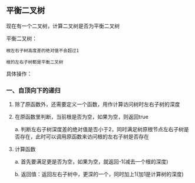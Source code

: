 ## 平衡二叉树

现在有一个二叉树，计算二叉树是否为平衡二叉树

平衡二叉树：

    根左右子树高度差的绝对值不会超过1

    根的左右子树都是平衡二叉树

具体操作：

### 一、自顶向下的递归

1. 除了原函数外，还需要定义一个函数，用作计算访问树时左右子树的深度

2. 在原函数里判断，当前根是否为空，如果为空，则返回true

    a. 判断左右子树深度差的绝对值是否小于2，同时满足树原根节点左右子树是否存在，此时可以调用原函数来访问根的左右子树是否存在

3. 计算函数

    a. 首先要满足更是否为空，如果为空，就返回-1(减去一个根的深度)

    b. 返回值：返回左右子树中，更深的一个，同时加上1(加1是计算树的深度)

    